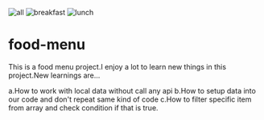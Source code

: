 ![all](https://user-images.githubusercontent.com/62251171/147932966-4c33a934-ec56-46fe-ad40-9f3cd2f5bbcd.png)
![breakfast](https://user-images.githubusercontent.com/62251171/147932982-3345d6e3-7410-4eed-9266-6c711ed44937.png)
![lunch](https://user-images.githubusercontent.com/62251171/147933000-07f8fa52-7ecb-4782-a885-bd1b7436c27d.png)
# food-menu

This is a food menu project.I enjoy a lot to learn new things in this project.New learnings are...

a.How to work with local data without call any api
b.How to setup data into our code and don't repeat same kind of code
c.How to filter specific item from array and check condition if that is true.
